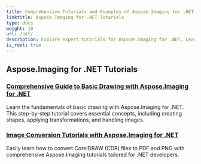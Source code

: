 ```yaml
---
title: Comprehensive Tutorials and Examples of Aspose.Imaging for .NET 
linktitle: Aspose.Imaging for .NET Tutorials
type: docs
weight: 10
url: /net/
description: Explore expert tutorials for Aspose.Imaging for .NET. Learn how to manipulate, convert, and process images with detailed guides, code examples, and practical insights. Perfect for developers aiming to streamline image-handling tasks in .NET applications.
is_root: true
---
```


## Aspose.Imaging for .NET Tutorials
### [Comprehensive Guide to Basic Drawing with Aspose.Imaging for .NET](./guide-to-basic-drawing/)
Learn the fundamentals of basic drawing with Aspose.Imaging for .NET. This step-by-step tutorial covers essential concepts, including creating shapes, applying transformations, and handling images.
### [Image Conversion Tutorials  with Aspose.Imaging for .NET](./image-conversion/)
Easily learn how to convert CorelDRAW (CDR) files to PDF and PNG with comprehensive Aspose.Imaging tutorials tailored for .NET developers.